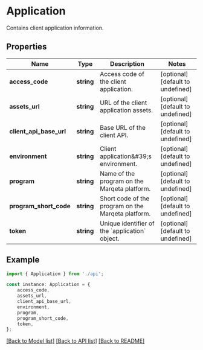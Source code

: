 # Application

Contains client application information.

## Properties

Name | Type | Description | Notes
------------ | ------------- | ------------- | -------------
**access_code** | **string** | Access code of the client application. | [optional] [default to undefined]
**assets_url** | **string** | URL of the client application assets. | [optional] [default to undefined]
**client_api_base_url** | **string** | Base URL of the client API. | [optional] [default to undefined]
**environment** | **string** | Client application\&#39;s environment. | [optional] [default to undefined]
**program** | **string** | Name of the program on the Marqeta platform. | [optional] [default to undefined]
**program_short_code** | **string** | Short code of the program on the Marqeta platform. | [optional] [default to undefined]
**token** | **string** | Unique identifier of the &#x60;application&#x60; object. | [optional] [default to undefined]

## Example

```typescript
import { Application } from './api';

const instance: Application = {
    access_code,
    assets_url,
    client_api_base_url,
    environment,
    program,
    program_short_code,
    token,
};
```

[[Back to Model list]](../README.md#documentation-for-models) [[Back to API list]](../README.md#documentation-for-api-endpoints) [[Back to README]](../README.md)
